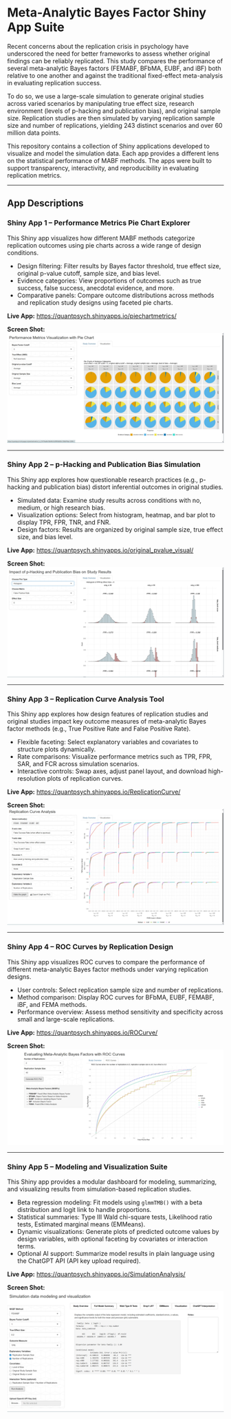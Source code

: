 # Meta-Analytic Bayes Factor Shiny App Suite
Recent concerns about the replication crisis in psychology have underscored the need for better frameworks to assess whether original findings can be reliably replicated. This study compares the performance of several meta-analytic Bayes factors (FEMABF, BFbMA, EUBF, and iBF) both relative to one another and against the traditional fixed-effect meta-analysis in evaluating replication success.

To do so, we use a large-scale simulation to generate original studies across varied scenarios by manipulating true effect size, research environment (levels of p-hacking and publication bias), and original sample size. Replication studies are then simulated by varying replication sample size and number of replications, yielding 243 distinct scenarios and over 60 million data points.

This repository contains a collection of Shiny applications developed to visualize and model the simulation data. Each app provides a different lens on the statistical performance of MABF methods. The apps were built to support transparency, interactivity, and reproducibility in evaluating replication metrics.

---


## App Descriptions

### Shiny App 1 – Performance Metrics Pie Chart Explorer
This Shiny app visualizes how different MABF methods categorize replication outcomes using pie charts across a wide range of design conditions.

- Design filtering: Filter results by Bayes factor threshold, true effect size, original p-value cutoff, sample size, and bias level.  
- Evidence categories: View proportions of outcomes such as true success, false success, anecdotal evidence, and more.  
- Comparative panels: Compare outcome distributions across methods and replication study designs using faceted pie charts.

**Live App:** https://quantpsych.shinyapps.io/piechartmetrics/

**Screen Shot:**
![Shiny1](images/shiny1.png)

---

### Shiny App 2 – p-Hacking and Publication Bias Simulation
This Shiny app explores how questionable research practices (e.g., p-hacking and publication bias) distort inferential outcomes in original studies.

- Simulated data: Examine study results across conditions with no, medium, or high research bias.  
- Visualization options: Select from histogram, heatmap, and bar plot to display TPR, FPR, TNR, and FNR.  
- Design factors: Results are organized by original sample size, true effect size, and bias level.

**Live App:** https://quantpsych.shinyapps.io/original_pvalue_visual/

**Screen Shot:**
![Shiny2](images/shiny2.png)

---

### Shiny App 3 – Replication Curve Analysis Tool
This Shiny app explores how design features of replication studies and original studies impact key outcome measures of meta-analytic Bayes factor methods (e.g., True Positive Rate and False Positive Rate).

- Flexible faceting: Select explanatory variables and covariates to structure plots dynamically.  
- Rate comparisons: Visualize performance metrics such as TPR, FPR, SAR, and FCR across simulation scenarios.  
- Interactive controls: Swap axes, adjust panel layout, and download high-resolution plots of replication curves.

**Live App:** https://quantpsych.shinyapps.io/ReplicationCurve/

**Screen Shot:**
![Shiny3](images/shiny3.png)

---

### Shiny App 4 – ROC Curves by Replication Design
This Shiny app visualizes ROC curves to compare the performance of different meta-analytic Bayes factor methods under varying replication designs.

- User controls: Select replication sample size and number of replications.  
- Method comparison: Display ROC curves for BFbMA, EUBF, FEMABF, iBF, and FEMA methods.  
- Performance overview: Assess method sensitivity and specificity across small and large-scale replications.

**Live App:** https://quantpsych.shinyapps.io/ROCurve/

**Screen Shot:**
![Shiny4](images/shiny4.png)

---

### Shiny App 5 – Modeling and Visualization Suite
This Shiny app provides a modular dashboard for modeling, summarizing, and visualizing results from simulation-based replication studies.

- Beta regression modeling: Fit models using `glmmTMB()` with a beta distribution and logit link to handle proportions.  
- Statistical summaries: Type III Wald chi-square tests, Likelihood ratio tests, Estimated marginal means (EMMeans).  
- Dynamic visualizations: Generate plots of predicted outcome values by design variables, with optional faceting by covariates or interaction terms.  
- Optional AI support: Summarize model results in plain language using the ChatGPT API (API key upload required).

**Live App:** https://quantpsych.shinyapps.io/SimulationAnalysis/

**Screen Shot:**
![Shiny5](images/shiny5.png)


